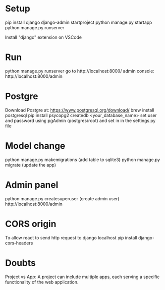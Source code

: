 # Setup 
pip install django
django-admin startproject <projectName>
python manage.py startapp <appName>
python manage.py runserver

Install "django" extension on VSCode


# Run
python manage.py runserver
go to http://localhost:8000/
admin console: http://localhost:8000/admin 


# Postgre
Download Postgre at: https://www.postgresql.org/download/
brew install postgresql
pip install psycopg2
createdb <your_database_name>
set user and password using pgAdmin (postgres/root) and set in in the settings.py file



# Model change
python manage.py makemigrations (add table to sqlite3)
python manage.py migrate (update the app)


# Admin panel
python manage.py createsuperuser (create admin user)
http://localhost:8000/admin


# CORS origin
To allow react to send http request to django localhost
pip install django-cors-headers



# Doubts
Project vs App: A project can include multiple apps, each serving a specific functionality of the web application.
